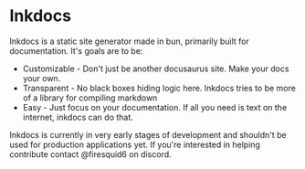 # Inkdocs

Inkdocs is a static site generator made in bun, primarily built for documentation. It's goals are to be:

- Customizable - Don't just be another docusaurus site. Make your docs your own.
- Transparent - No black boxes hiding logic here. Inkdocs tries to be more of a library for compiling markdown
- Easy - Just focus on your documentation. If all you need is text on the internet, inkdocs can do that.

Inkdocs is currently in very early stages of development and shouldn't be used for production applications yet. If you're interested in helping contribute contact @firesquid6 on discord.
